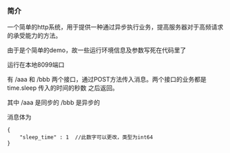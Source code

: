 ### 简介

一个简单的http系统，用于提供一种通过异步执行业务，提高服务器对于高频请求的承受能力的方法。

由于是个简单的demo，故一些运行环境信息及参数写死在代码里了

运行在本地8099端口

有  /aaa  和   /bbb  两个接口，通过POST方法传入消息。两个接口的业务都是time.sleep 传入的时间的秒数 之后返回。

其中  /aaa 是同步的   /bbb 是异步的

消息体为 

```
{
	"sleep_time" : 1  //此数字可以更改，类型为int64
}
```


